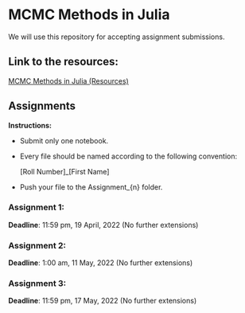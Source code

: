 # MCMC Methods in Julia
We will use this repository for accepting assignment submissions.

## Link to the resources:
[MCMC Methods in Julia (Resources)](https://docs.google.com/document/d/1eioUEP7i1V89BIXY8u6L3qkvIZchk63ukC6tHJMiSrw/edit?usp=sharing)

## Assignments

**Instructions:** 

- Submit only one notebook. 

- Every file should be named according to the following convention:

  [Roll Number]_[First Name]

- Push your file to the Assignment_{n} folder.


### Assignment 1:
**Deadline**: 11:59 pm, 19 April, 2022 (No further extensions)

### Assignment 2:
**Deadline**: 1:00 am, 11 May, 2022 (No further extensions)

### Assignment 3:
**Deadline**: 11:59 pm, 17 May, 2022 (No further extensions)
